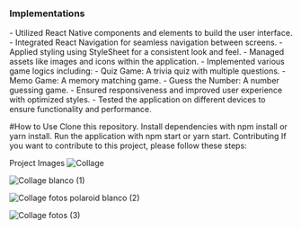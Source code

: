 <h3>Implementations</h3>
- Utilized React Native components and elements to build the user interface.
- Integrated React Navigation for seamless navigation between screens.
- Applied styling using StyleSheet for a consistent look and feel.
- Managed assets like images and icons within the application.
- Implemented various game logics including:
- Quiz Game: A trivia quiz with multiple questions.
- Memo Game: A memory matching game.
- Guess the Number: A number guessing game.
- Ensured responsiveness and improved user experience with optimized styles.
- Tested the application on different devices to ensure functionality and performance.

#How to Use
Clone this repository.
Install dependencies with npm install or yarn install.
Run the application with npm start or yarn start.
Contributing
If you want to contribute to this project, please follow these steps:


Project Images
![Collage](https://github.com/jolimadev2/updateApp3Games/assets/173801115/fa7db346-02b3-4648-87a7-2c32ffd99917)


![Collage blanco (1)](https://github.com/jolimadev2/updateApp3Games/assets/173801115/1c12d5f6-bb15-4993-bfbc-0acee78ef622)

![Collage fotos polaroid blanco (2)](https://github.com/jolimadev2/updateApp3Games/assets/173801115/14554d2b-0895-40b6-839f-99a7a8b60428)

![Collage fotos (3)](https://github.com/jolimadev2/updateApp3Games/assets/173801115/51b31aca-2c7d-4861-88e3-ec8802feee80)